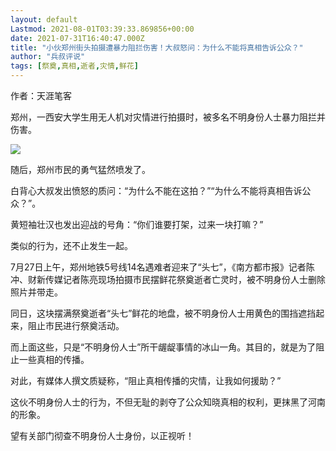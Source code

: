 ```yaml
---
layout: default
Lastmod: 2021-08-01T03:39:33.869856+00:00
date: 2021-07-31T16:40:47.000Z
title: "小伙郑州街头拍摄遭暴力阻拦伤害！大叔怒问：为什么不能将真相告诉公众？"
author: "兵叔评说"
tags: [祭奠,真相,逝者,灾情,鲜花]
---
```


作者：天涯笔客

郑州，一西安大学生用无人机对灾情进行拍摄时，被多名不明身份人士暴力阻拦并伤害。

![](https://images.weserv.nl/?url=https%3A//chinadigitaltimes.net/chinese/files/2021/07/image-1627749963139.png)

随后，郑州市民的勇气猛然喷发了。

白背心大叔发出愤怒的质问：“为什么不能在这拍？”“为什么不能将真相告诉公众？”。

黄短袖壮汉也发出迎战的号角：“你们谁要打架，过来一块打嘛？”

类似的行为，还不止发生一起。

7月27日上午，郑州地铁5号线14名遇难者迎来了“头七”，《南方都市报》记者陈冲、财新传媒记者陈亮现场拍摄市民摆鲜花祭奠逝者亡灵时，被不明身份人士删除照片并带走。

同日，这块摆满祭奠逝者“头七”鲜花的地盘，被不明身份人士用黄色的围挡遮挡起来，阻止市民进行祭奠活动。

而上面这些，只是“不明身份人士”所干龌龊事情的冰山一角。其目的，就是为了阻止一些真相的传播。

对此，有媒体人撰文质疑称，“阻止真相传播的灾情，让我如何援助？”

这伙不明身份人士的行为，不但无耻的剥夺了公众知晓真相的权利，更抹黑了河南的形象。

望有关部门彻查不明身份人士身份，以正视听！

